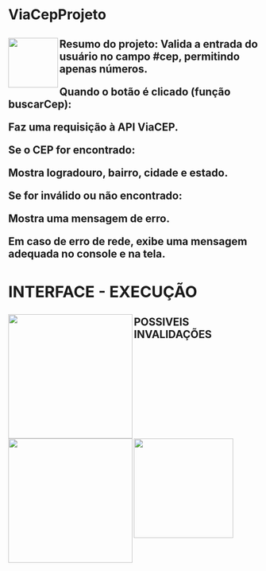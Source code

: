 # ViaCepProjeto

<h2>
<img align = "left" height= "100" src = "https://img.icons8.com/?size=100&id=Nkym0Ujb8VGI&format=png&color=000000"/>Resumo do projeto: Valida a entrada do usuário no campo #cep, permitindo apenas números.
  
Quando o botão é clicado (função buscarCep):
  
Faz uma requisição à API ViaCEP.
  
Se o CEP for encontrado:

Mostra logradouro, bairro, cidade e estado.

Se for inválido ou não encontrado:

Mostra uma mensagem de erro.

Em caso de erro de rede, exibe uma mensagem adequada no console e na tela.
<div>
<H2>INTERFACE - EXECUÇÃO</H2>
<img align = "left" height = "250" src = "https://i.postimg.cc/x1YBVSYv/interface-do-site.jpg"/>
<img align = "left" height = "250" src = "https://i.postimg.cc/fypX75b5/funcionando.jpg"/>
</div>


                                                      
<h2>POSSIVEIS INVALIDAÇÕES</h2>
<img align = "left" height = "200" src = "https://i.postimg.cc/vHb7pDyX/cep-n-o-encontrado.jpg"/>

